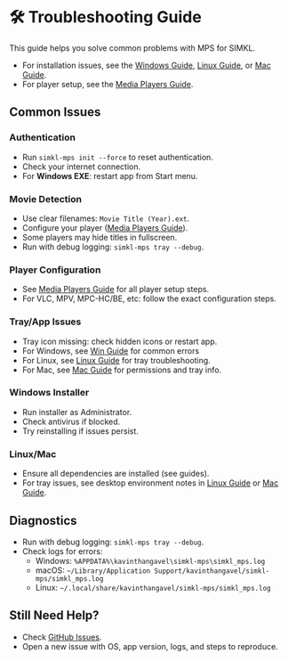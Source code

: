 # 🛠️ Troubleshooting Guide

This guide helps you solve common problems with MPS for SIMKL.

- For installation issues, see the [Windows Guide](windows-guide.md), [Linux Guide](linux-guide.md), or [Mac Guide](mac-guide.md).
- For player setup, see the [Media Players Guide](media-players.md).

## Common Issues

### Authentication
- Run `simkl-mps init --force` to reset authentication.
- Check your internet connection.
- For **Windows EXE**: restart app from Start menu.

### Movie Detection
- Use clear filenames: `Movie Title (Year).ext`.
- Configure your player ([Media Players Guide](media-players.md)).
- Some players may hide titles in fullscreen.
- Run with debug logging: `simkl-mps tray --debug`.

### Player Configuration
- See [Media Players Guide](media-players.md) for all player setup steps.
- For VLC, MPV, MPC-HC/BE, etc: follow the exact configuration steps.

### Tray/App Issues
- Tray icon missing: check hidden icons or restart app.
- For Windows, see [Win Guide](windows-guide.md) for common errors 
- For Linux, see [Linux Guide](linux-guide.md) for tray troubleshooting.
- For Mac, see [Mac Guide](mac-guide.md) for permissions and tray info.

### Windows Installer
- Run installer as Administrator.
- Check antivirus if blocked.
- Try reinstalling if issues persist.

### Linux/Mac
- Ensure all dependencies are installed (see guides).
- For tray issues, see desktop environment notes in [Linux Guide](linux-guide.md) or [Mac Guide](mac-guide.md).

## Diagnostics
- Run with debug logging: `simkl-mps tray --debug`.
- Check logs for errors:
  - Windows: `%APPDATA%\kavinthangavel\simkl-mps\simkl_mps.log`
  - macOS: `~/Library/Application Support/kavinthangavel/simkl-mps/simkl_mps.log`
  - Linux: `~/.local/share/kavinthangavel/simkl-mps/simkl_mps.log`

## Still Need Help?
- Check [GitHub Issues](https://github.com/kavinthangavel/media-player-scrobbler-for-simkl/issues).
- Open a new issue with OS, app version, logs, and steps to reproduce.
